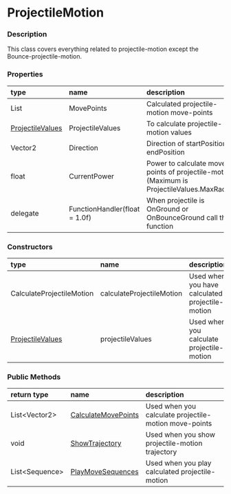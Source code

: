 # ProjectileMotion

### Description

This class covers everything related to projectile-motion except the Bounce-projectile-motion.

### Properties

| type | name | description |
| :--- | :--- | :--- |
| List | MovePoints | Calculated projectile-motion move-points |
| [ProjectileValues](projectilevalues.md) | ProjectileValues | To calculate projectile-motion values |
| Vector2 | Direction | Direction of startPosition to endPosition |
| float | CurrentPower | Power to calculate move points of projectile-motion \(Maximum is ProjectileValues.MaxRadius\) |
| delegate | FunctionHandler\(float = 1.0f\) | When projectile is OnGround or OnBounceGround call this function |

### Constructors

| type | name | description |
| :--- | :--- | :--- |
| CalculateProjectileMotion | calculateProjectileMotion | Used when you have calculated projectile-motion |
| [ProjectileValues](projectilevalues.md) | projectileValues | Used when you calculate projectile-motion |

### Public Methods

| return type | name | description |
| :--- | :--- | :--- |
| List&lt;Vector2&gt; | [CalculateMovePoints](calculatemovepoints.md) | Used when you calculate projectile-motion move-points |
| void | [ShowTrajectory](../calculateprojectilemotion/showtrajectory.md) | Used when you show projectile-motion trajectory |
| List&lt;Sequence&gt; | [PlayMoveSequences](playmovesequences.md) | Used when you play calculated projectile-motion |

